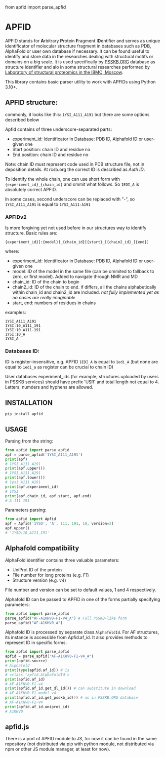 from apfid import parse_apfid

# APFID

APFID stands for **A**rbitrary **P**rotein **F**ragment **ID**entifier and serves as unique identificator of molecular structure fragment in
databases such as PDB, AlphaFold or user own database if necessary. It can be found useful to identify and store
data in the researches dealing with structural motifs or domains on a big scale. It is used specifically by
[PSSKB.ORG](https://psskb.org) database as structure identifier and alo in some structural researches performed by
[Laboratory of structural proteomics in the IBMC, Moscow](https://en.ibmc.msk.ru/departments?view=article&id=14:biobanking-group).

This library contains basic parser utility to work with APFIDs using Python 3.10+.

## APFID structure:

commonly, it looks like this: `1YSI_A111_A191` but there are some options described below

Apfid contains of three underscore-separated parts:
* experiment_id: Identificator in Database: PDB ID, Alphafold ID or user-given one
* Start position: chain ID and residue no
* End position: chain ID and residue no

Note: chain ID must represent code used in PDB structure file, not in deposition details.
At rcsb.org the correct ID is described as _Auth ID_.

To identify the whole chain, one can use short form with `{experiment_id}_{chain_id}` and ommit what follows. So `1EDI_A`
is absolutely correct APFID.

In some cases, second underscore can be replaced with "-", so `1YSI_A111_A191` is equal to  `1YSI_A111-A191`

### APFIDv2

Is more forgiving yet not used before in our structures way to identify structure. Basic rules are:

`{experiment_id}[:{model}]_{chain_id}[{start}_[{chain2_id}_]{end}]`

where:
* experiment_id: Identificator in Database: PDB ID, Alphafold ID or user-given one
* model: ID of the model in the same file (can be ommited to fallback to zero, or first model). Added to navigate through NMR and MD
* chain_id: ID of the chain to begin
* chain2_id: ID of the chain to end. if differs, all the chains alphabetically within chain_id and chain2_id are included. _not fully implemented yet as no cases are really imaginable_
* start, end: numbers of residues in chains

examples:

```
1YSI_A111_A191
1YSI:10_A111_191
1YSI:10_A111-191
1YSI:10_A
1YSI_A
```

### Databases ID:

ID is register-insensitive, e.g. APFID `1EDI_A` is equal to `1edi_A`
(but none are equal to `1edi_a` as register can be crucial to chain ID)

User databases experiment_ids (for example, structures uploaded by users in PSSKB services) should have prefix 'USR' and
total length not equal to 4. Letters, numders and hyphens are allowed.

## INSTALLATION

```shell
pip install apfid
```

## USAGE

Parsing from the string:
```python
from apfid import parse_apfid
apf = parse_apfid('1YSI_A111_A191')
print(apf)
# 1YSI_A111_A191
print(apf.upper())
# 1YSI_A111_A191
print(apf.lower())
# 1ysi_A111_A191
print(apf.experiment_id)
# 1YSI
print(apf.chain_id, apf.start, apf.end)
# A 111 191
```

Parameters parsing:
```python
from apfid import Apfid
apf = Apfid('1YSQ', 'A', 111, 191, 10, version=2)
apf.upper()
# '1YSQ:10_A111_191'
```

## Alphafold compatibility

AlphaFold identifier contains three valuable parameters:

- UniProt ID of the protein
- File number for long proteins (e.g. _F1_)
- Structure version (e.g. _v4_)

File number and version can be set to default values, 1 and 4 respectively.

Alphafold ID can be passed to APFID in one of the forms partially specifying parameters:

```python
from apfid import parse_apfid
parse_apfid("AF-A1KHV0-F1-V4_A") # Full PSSKB-like form
parse_apfid("AF-A1KHV0_A")
```

Alphafold ID is processed by separate class `AlphafoldId`. For AF structures, its instance is accessible from Apfid.af_id.
It also provides methods to represent ID in specific forms:

```python
from apfid import parse_apfid
apfid = parse_apfid("AF-A1KHV0-F1-V4_A")
print(apfid.source)
# Alphafold
print(type(apfid.af_id)) # is
# <class 'apfid.AlphafoldId'>
print(apfid.af_id)
# AF-A1KHV0-F1-v4
print(apfid.af_id.get_dl_id()) # can substitute in download
# AF-A1KHV0-F1-model_v4
print(apfid.af_id.get_psskb_id()) # as in PSSKB.ORG database 
# AF-A1KHV0-F1-V4
print(apfid.af_id.uniprot_id)
# A1KHV0
```

## apfid.js

There is a port of APFID module to JS, for now it can be found in the same repository
(not distributed via pip with python module, not distributed via npm or other JS module manager, at least for now).